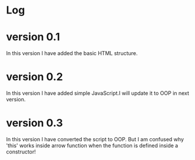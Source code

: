 # Log
# version 0.1
In this version I have added the basic HTML structure.

# version 0.2
In this version I have added simple JavaScript.I will update it to 
OOP in next version.

# version 0.3
In this version I have converted the script to OOP. But I am confused why 'this' 
works inside arrow function when the function is defined inside a constructor!   